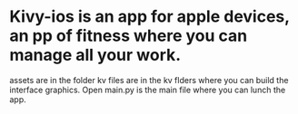 # Kivy-ios is an app for apple devices, an pp of fitness where you can manage all your work.
assets are in the folder
kv files are in the kv flders where you can build the interface graphics.
Open main.py is the main file where you can lunch the app.
